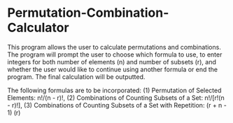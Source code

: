 # Permutation-Combination-Calculator
This program allows the user to calculate permutations and combinations. The program will prompt the user to choose which formula to use, to enter integers for both number of elements (n) and number of subsets (r), and whether the user would like to continue using another formula or end the program. The final calculation will be outputted. 

The following formulas are to be incorporated:
  (1) Permutation of Selected Elements: n!/(n - r)!, 
  (2) Combinations of Counting Subsets of a Set: n!/[r!(n - r)!], 
  (3) Combinations of Counting Subsets of a Set with Repetition: 
        (r + n - 1) 
            (r)
